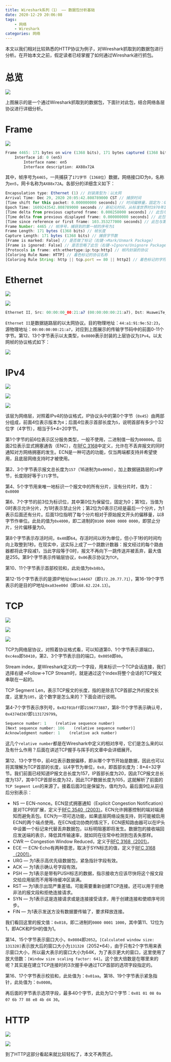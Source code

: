 ```yaml
---
title: Wireshark系列（1） —— 数据包分析基础
date: 2020-12-29 20:06:08
tags:
    - 网络
    - Wireshark
categories: 网络
---
```


本文以我们相对比较熟悉的HTTP协议为例子，对Wireshark抓取到的数据包进行分析。在开始本文之前，假定读者已经掌握了如何通过Wireshark进行抓包。

# 总览

![](/images/wireshark/Wireshark.png)

上图展示的是一个通过Wireshark抓取到的数据包，下面针对此包，结合网络各层协议进行详细分析。

# Frame

![](/images/wireshark/Wireshark-Frame.png)

```javascript
Frame 4465: 171 bytes on wire (1368 bits), 171 bytes captured (1368 bits) on interface en5, id 0
    Interface id: 0 (en5)
        Interface name: en5
        Interface description: AX88x72A
```

其中，帧序号为`4465`，一共捕获了`171字节`（`1368位`）数据，网络接口ID为`0`，名称为`en5`，网卡名称为`AX88x72A`。各部分的详细含义如下：

```javascript
Encapsulation type: Ethernet (1) // 封装类型为：以太网
Arrival Time: Dec 29, 2020 20:05:42.808789000 CST // 捕获时间
[Time shift for this packet: 0.000000000 seconds] // 时间偏移量，固定为：0.000000000
Epoch Time: 1609243542.808789000 seconds // 新纪元时间，从标准世界时1970年1月1日0时0分0秒起到现在的总秒数
[Time delta from previous captured frame: 0.000258000 seconds] // 此包与前一个被捕获的包的时间间隔
[Time delta from previous displayed frame: 0.000000000 seconds] // 此包与前一个显示的包的时间间隔
[Time since reference or first frame: 103.353277000 seconds] // 此包与第一帧的时间间隔
Frame Number: 4465 // 帧序号，捕获到的第一帧的序号为1
Frame Length: 171 bytes (1368 bits) // 帧长度
Capture Length: 171 bytes (1368 bits) // 捕获字节数
[Frame is marked: False] // 是否做了标记（右键->Mark/Unmark Package）
[Frame is ignored: False] // 是否忽略了此包（右键->Ignore/Unignore Package）
[Protocols in frame: eth:ethertype:ip:tcp:http] // 帧内封装的协议
[Coloring Rule Name: HTTP] // 着色标记的协议名称
[Coloring Rule String: http || tcp.port == 80 || http2] // 着色标记的字符串
```

# Ethernet

![](/images/wireshark/Wireshark-Ethernet.png)

![](/images/wireshark/Wireshark-Ethernet-2.png)

```javascript
Ethernet II, Src: 00:00:00_00:21:a7 (00:00:00:00:21:a7), Dst: HuaweiTe_9e:52:23 (44:a1:91:9e:52:23)
```

`Ethernet II`是数据链路层的以太网协议。目的物理地址：`44:a1:91:9e:52:23`，源物理地址：`00:00:00:00:21:a7`，对应到上图展示的传输字节码中的前面0-11个字节。第12、13个字节表示以太类型，`0x0800`表示封装的上层协议为`IPv4`。以太网帧的协议格式如下：

![](/images/wireshark/Wireshark-Ethernet-3.png)

# IPv4

![](/images/wireshark/Wireshark-IPv4.png)

![](/images/wireshark/Wireshark-IPv4-2.png)

![](/images/wireshark/Wireshark-IPv4-3.png)

该层为网络层，对照着IPv4的协议格式，IP协议头中的第0个字节（`0x45`）由两部分组成，前面4位表示版本为`4`；后面4位表示首部长度为`5`，说明首部有多少个32位字（4字节），相当于5*4=20字节。

第1个字节的前6位表示区分服务类型，一般不使用，二进制值一般为`000000`。后面2位表示显式拥塞通告（ENC），在[RFC 3168](https://datatracker.ietf.org/doc/rfc3168/)中定义，允许在不丢弃报文的同时通知对方网络拥塞的发生。ECN是一种可选的功能，仅当两端都支持并希望使用，且底层网络支持时才被使用。

第2、3个字节表示报文总长度为`157`（16进制为`0x009d`），加上数据链路层的`14`字节，长度刚好等于`171`字节。

第4、5个字节用来唯一地标识一个报文中的所有分片，没有分片时，值为：`0x0000`

第6、7个字节的前3位为标识位，其中第0位为保留位，固定为0；第1位，当值为0时表示允许分片，为1时表示禁止分片；第2位为0表示已经是最后一个分片，为1表示后面还有分片。后面13位指明了每个分片相对于原始报文开头的偏移量，以8字节作单位。此处的值为`0x4000`，即二进制的`0100 0000 0000 0000`，即禁止分片，分片偏移量为0。

第8个字节表示存活时间，`0x40`即`64`。存活时间以秒为单位，但小于1秒的时间均向上取整到1秒。在现实中，这实际上成了一个跳数计数器：报文经过的每个路由器都将此字段减1，当此字段等于0时，报文不再向下一跳传送并被丢弃，最大值是255。第9个字节表示传输层协议，`0x06`表示协议为`TCP`。

第10、11个字节表示首部校验和，此处值为`0xb8b3`。

第12-15个字节表示的是源IP地址`0xac144d47`（即`172.20.77.71`），第16-19个字节表示的是目的IP地址`0xa83ee00d`（即`168.62.224.13`）。

# TCP

![](/images/wireshark/Wireshark-TCP.png)

![](/images/wireshark/Wireshark-TCP-2.png)

![](/images/wireshark/Wireshark-TCP-3.png)

TCP为网络层协议，对照着协议格式看，可以知道第0、1个字节表示源端口，`0xc4ea`即`50410`，第2、3个字节表示目的端口，`0x0050`即`80`。

Stream index，是Wireshark定义的一个字段，用来标识一个TCP会话连接，我们选择右键->Follow->TCP Stream时，就是通过这个index将整个会话的TCP报文串联在一起的。

TCP Segment Len，表示TCP报文的长度，指的是除去TCP首部之外的报文长度，这里为`105`，这个数字是怎么来的？下面会进行说明。

第4-7个字节表示序列号，`0x82f01bff`即`2196773887`，第8-11个字节表示确认号，`0x4374d387`即`1131729799`。

```javascript
Sequence number: 1    (relative sequence number)
[Next sequence number: 106    (relative sequence number)]
Acknowledgment number: 1    (relative ack number)
```

这几个`relative number`都是在Wireshark中定义的相对序号，它们是怎么来的以及有什么作用？后面在讲述TCP握手与挥手的文章中会详细展开。

第12、13个字节中，前4位表示数据偏移，即从哪个字节开始是数据，因此也可以将其理解为TCP首部的长度，以4字节为单位，`0x8`，即首部长度为：8*4=32字节。我们前面已经知道IP报文总长度为157，IP首部长度为20，因此TCP报文总长度为137，其中TCP首部长度为32，因此TCP数据长度为105，这就解析了前面的`TCP Segment Len`的来源了。接着后面3位是保留为，值均为0。最后面9位从前往后分别表示：

- NS — ECN-nonce。ECN显式拥塞通知（Explicit Congestion Notification）是对TCP的扩展，定义于[RFC 3540（2003）](https://datatracker.ietf.org/doc/rfc3540/)。ECN允许拥塞控制的端对端通知而避免丢包。ECN为一项可选功能，如果底层网络设施支持，则可能被启用ECN的两个端点使用。在ECN成功协商的情况下，ECN感知路由器可以在IP头中设置一个标记来代替丢弃数据包，以标明阻塞即将发生。数据包的接收端回应发送端的表示，降低其传输速率，就如同在往常中检测到包丢失那样。
- CWR — Congestion Window Reduced，定义于[RFC 3168（2001）](https://datatracker.ietf.org/doc/rfc3168/)。
- ECE — ECN-Echo有两种意思，取决于SYN标志的值，定义于[RFC 3168（2001）](https://datatracker.ietf.org/doc/rfc3168/)。
- URG — 为1表示高优先级数据包，紧急指针字段有效。
- ACK — 为1表示确认号字段有效。
- PSH — 为1表示是带有PUSH标志的数据，指示接收方应该尽快将这个报文段交给应用层而不用等待缓冲区装满。
- RST — 为1表示出现严重差错。可能需要重新创建TCP连接。还可以用于拒绝非法的报文段和拒绝连接请求。
- SYN — 为1表示这是连接请求或是连接接受请求，用于创建连接和使顺序号同步。
- FIN — 为1表示发送方没有数据要传输了，要求释放连接。

我们看回这里的报文值：`0x018`，即二进制的`0000 0001 1000`，其中第11、12位为1，即ACK和PSH的值为1。

第14、15个字节表示窗口大小，`0x0804`即`2052`。`[Calculated window size: 131328]`表示放大后的窗口大小为`131328`（2052*64），由于只有2个字节用来表示窗口大小，所以最大表示的窗口大小为64K，为了表示更大的窗口，这里使用了放大倍数：`[Window size scaling factor: 64]`。这个放大倍数是在哪里来的呢？其实是在建立TCP连接时的3次握手中通过TCP首部的选项字段指定的。

第16、17个字节表示校验和，此处值为：`0x01aa`。第18、19个字节表示紧急指针，此处值为：`0x0000`。

再后面的字节表示选项字段，最多40个字节，此处为12个字节：`0x01 01 08 0a 07 6b 77 88 e8 4b d4 30`。

# HTTP

![](/images/wireshark/Wireshark-HTTP.png)

![](/images/wireshark/Wireshark-HTTP-2.png)

到了HTTP这部分看起来就比较轻松了，本文不再赘述。

[comment]: <> (后续：Wireshark系列 2 —— TCP握手与挥手分析)
[comment]: <> (后续：Wireshark系列 3 —— HTTPS传输分析)
[comment]: <> (后续：Wireshark系列 4 —— MySQL传输分析)
[comment]: <> (后续：Wireshark系列 5 —— Redis传输分析)